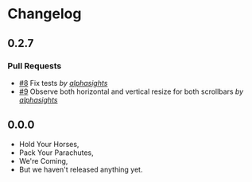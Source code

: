 Changelog
=========

## 0.2.7

### Pull Requests

- [#8](https://github.com/alphasights/ember-scrollable/pull/8)  Fix tests  *by [alphasights](https://github.com/alphasights)*
- [#9](https://github.com/alphasights/ember-scrollable/pull/9)  Observe both horizontal and vertical resize for both scrollbars  *by [alphasights](https://github.com/alphasights)*

## 0.0.0

- Hold Your Horses,
- Pack Your Parachutes,
- We're Coming,
- But we haven't released anything yet.

